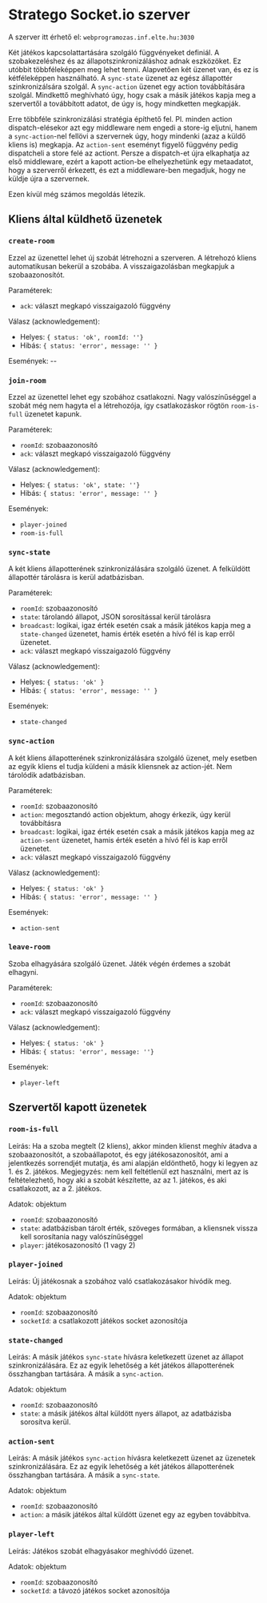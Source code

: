 # Stratego Socket.io szerver

A szerver itt érhető el: `webprogramozas.inf.elte.hu:3030`

Két játékos kapcsolattartására szolgáló függvényeket definiál. A szobakezeléshez és az állapotszinkronizáláshoz adnak eszközöket. Ez utóbbit többféleképpen meg lehet tenni. Alapvetően két üzenet van, és ez is kétféleképpen használható. A `sync-state` üzenet az egész állapottér szinkronizálsára szolgál. A `sync-action` üzenet egy action továbbítására szolgál. Mindkettő meghívható úgy, hogy csak a másik játékos kapja meg a szervertől a továbbított adatot, de úgy is, hogy mindketten megkapják. 

Erre többféle szinkronizálási stratégia építhető fel. Pl. minden action dispatch-elésekor azt egy middleware nem engedi a store-ig eljutni, hanem a `sync-action`-nel fellövi a szervernek úgy, hogy mindenki (azaz a küldő kliens is) megkapja. Az `action-sent` eseményt figyelő függvény pedig dispatcheli a store felé az actiont. Persze a dispatch-et újra elkaphatja az első middleware, ezért a kapott action-be elhelyezhetünk egy metaadatot, hogy a szerverről érkezett, és ezt a middleware-ben megadjuk, hogy ne küldje újra a szervernek.

Ezen kívül még számos megoldás létezik.

## Kliens által küldhető üzenetek

### `create-room`

Ezzel az üzenettel lehet új szobát létrehozni a szerveren. A létrehozó kliens automatikusan bekerül a szobába. A visszaigazolásban megkapjuk a szobaazonosítót.

Paraméterek:
- `ack`: választ megkapó visszaigazoló függvény

Válasz (acknowledgement):
- Helyes: `{ status: 'ok', roomId: ''}`
- Hibás: `{ status: 'error', message: '' }`

Események: --

### `join-room`

Ezzel az üzenettel lehet egy szobához csatlakozni. Nagy valószínűséggel a szobát még nem hagyta el a létrehozója, így csatlakozáskor rögtön `room-is-full` üzenetet kapunk.

Paraméterek:
- `roomId`: szobaazonosító
- `ack`: választ megkapó visszaigazoló függvény

Válasz (acknowledgement):
- Helyes: `{ status: 'ok', state: ''}`
- Hibás: `{ status: 'error', message: '' }`

Események:
- `player-joined`
- `room-is-full`

### `sync-state`

A két kliens állapotterének szinkronizálására szolgáló üzenet. A felküldött állapottér tárolásra is kerül adatbázisban.

Paraméterek:
- `roomId`: szobaazonosító
- `state`: tárolandó állapot, JSON sorosítással kerül tárolásra
- `broadcast`: logikai, igaz érték esetén csak a másik játékos kapja meg a `state-changed` üzenetet, hamis érték esetén a hívó fél is kap erről üzenetet.
- `ack`: választ megkapó visszaigazoló függvény

Válasz (acknowledgement):
- Helyes: `{ status: 'ok' }`
- Hibás: `{ status: 'error', message: '' }`

Események:
- `state-changed`

### `sync-action`

A két kliens állapotterének szinkronizálására szolgáló üzenet, mely esetben az egyik kliens el tudja küldeni a másik kliensnek az action-jét. Nem tárolódik adatbázisban.

Paraméterek:
- `roomId`: szobaazonosító
- `action`: megosztandó action objektum, ahogy érkezik, úgy kerül továbbításra
- `broadcast`: logikai, igaz érték esetén csak a másik játékos kapja meg az `action-sent` üzenetet, hamis érték esetén a hívó fél is kap erről üzenetet.
- `ack`: választ megkapó visszaigazoló függvény

Válasz (acknowledgement):
- Helyes: `{ status: 'ok' }`
- Hibás: `{ status: 'error', message: '' }`

Események:
- `action-sent`

### `leave-room`

Szoba elhagyására szolgáló üzenet. Játék végén érdemes a szobát elhagyni.

Paraméterek:
- `roomId`: szobaazonosító
- `ack`: választ megkapó visszaigazoló függvény

Válasz (acknowledgement):
- Helyes: `{ status: 'ok' }`
- Hibás: `{ status: 'error', message: ''}`

Események:
- `player-left`


## Szervertől kapott üzenetek

### `room-is-full`

Leírás:
Ha a szoba megtelt (2 kliens), akkor minden klienst meghív átadva a szobaazonosítót, a szobaállapotot, és egy játékosazonosítót, ami a jelentkezés sorrendjét mutatja, és ami alapján eldönthető, hogy ki legyen az 1. és 2. játékos. Megjegyzés: nem kell feltétlenül ezt használni, mert az is feltételezhető, hogy aki a szobát készítette, az az 1. játékos, és aki csatlakozott, az a 2. játékos.

Adatok: objektum
- `roomId`: szobaazonosító
- `state`: adatbázisban tárolt érték, szöveges formában, a kliensnek vissza kell sorosítania nagy valószínűséggel
- `player`: játékosazonosító (1 vagy 2)

### `player-joined`

Leírás:
Új játékosnak a szobához való csatlakozásakor hívódik meg.

Adatok: objektum
- `roomId`: szobaazonosító
- `socketId`: a csatlakozott játékos socket azonosítója

### `state-changed`

Leírás:
A másik játékos `sync-state` hívásra keletkezett üzenet az állapot szinkronizálására. Ez az egyik lehetőség a két játékos állapotterének összhangban tartására. A másik a `sync-action`.

Adatok: objektum
- `roomId`: szobaazonosító
- `state`: a másik játékos által küldött nyers állapot, az adatbázisba sorosítva kerül.

### `action-sent`

Leírás:
A másik játékos `sync-action` hívásra keletkezett üzenet az üzenetek szinkronizálására. Ez az egyik lehetőség a két játékos állapotterének összhangban tartására. A másik a `sync-state`.

Adatok: objektum
- `roomId`: szobaazonosító
- `action`: a másik játékos által küldött üzenet egy az egyben továbbítva.

### `player-left`

Leírás:
Játékos szobát elhagyásakor meghívódó üzenet.

Adatok: objektum
- `roomId`: szobaazonosító
- `socketId`: a távozó játékos socket azonosítója

